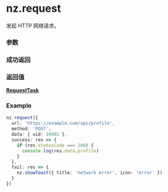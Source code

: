 # nz.request

发起 HTTP 网络请求。

### 参数

<Props :data="props" options />

### 成功返回

<Results :data="results" />

### 返回值

**[RequestTask](./RequestTask.md)**

### Example

```ts
nz.request({
  url: 'https://example.com/api/profile',
  method: 'POST',
  data: { uid: 10001 },
  success: res => {
    if (res.statusCode === 200) {
      console.log(res.data.profile)
    }
  },
  fail: res => {
    nz.showToast({ title: 'network error', icon: 'error' })
  }
})
```

<script setup>
const props = [
    {
        name: "url", 
        type: "string",
        default: "",
        required: true, 
        desc: "服务器接口地址", 
        version: "0.1.0"
    },
    {
        name: "data", 
        type: "string | Object | ArrayBuffer",
        default: "",
        required: false, 
        desc: "请求的参数", 
        version: "0.1.0"
    },
    {
        name: "header", 
        type: "Object",
        default: "",
        required: false, 
        desc: "设置请求的 header，header 中不能设置 Referrer，content-type 默认为 application/json", 
        version: "0.1.0"
    },
    {
        name: "timeout", 
        type: "number",
        default: "60000",
        required: false, 
        desc: "超时时间，单位为毫秒", 
        version: "0.1.0"
    },
    {
        name: "method", 
        type: "string",
        default: "GET",
        required: false, 
        desc: "HTTP 请求方法", 
        version: "0.1.0",
        values: [
          { value: "OPTIONS", desc: "HTTP 请求 OPTIONS" },
          { value: "GET", desc: "HTTP 请求 GET" },
          { value: "HEAD", desc: "HTTP 请求 HEAD" },
          { value: "POST", desc: "HTTP 请求 POST" },
          { value: "PUT", desc: "HTTP 请求 PUT" },
          { value: "DELETE", desc: "HTTP 请求 DELETE" },
          { value: "TRACE", desc: "HTTP 请求 TRACE" },
          { value: "CONNECT", desc: "HTTP 请求 CONNECT" },
        ]
    },
    {
        name: "dataType", 
        type: "string",
        default: "json",
        required: false, 
        desc: "返回的数据格式", 
        version: "0.1.0",
        values: [
          { value: "json", desc: "返回的数据为 JSON，返回后会对返回的数据进行一次 JSON.parse" },
          { value: "其他", desc: "不对返回的内容进行 JSON.parse" },
        ]
    },
    {
        name: "responseType", 
        type: "string",
        default: "text",
        required: false, 
        desc: "响应的数据类型", 
        version: "0.1.0",
        values: [
          { value: "text", desc: "响应的数据为文本" },
          { value: "arraybuffer", desc: "响应的数据为 ArrayBuffer" },
        ]
    },
]

const results = [
  {
    name: 'data',
    type: 'string | Object | ArrayBuffer',
    desc: "服务器返回的数据",
    version: '0.1.0',
  },
  {
    name: 'statusCode',
    type: 'number',
    desc: "服务器返回的 HTTP 状态码",
    version: '0.1.0',
  },
  {
    name: 'header',
    type: 'Object',
    desc: "服务器返回的 HTTP Response Header",
    version: '0.1.0',
  },
  {
    name: 'cookies',
    type: 'string[]',
    desc: "服务器返回的 cookies，格式为字符串数组",
    version: '0.1.0',
  },
]
</script>
